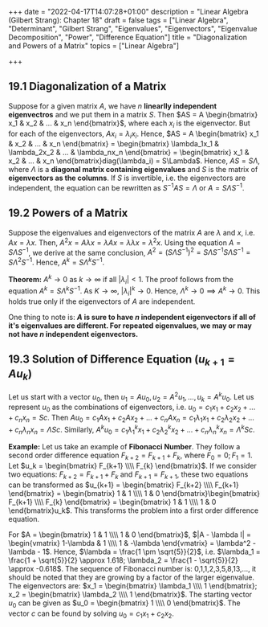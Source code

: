+++
date = "2022-04-17T14:07:28+01:00"
description = "Linear Algebra (Gilbert Strang): Chapter 18"
draft = false
tags = ["Linear Algebra", "Determinant", "Gilbert Strang", "Eigenvalues", "Eigenvectors", "Eigenvalue Decomposition", "Power", "Difference Equation"]
title = "Diagonalization and Powers of a Matrix"
topics = ["Linear Algebra"]

+++


## 19.1 Diagonalization of a Matrix

Suppose for a given matrix $A$, we have $n$ <b>linearlly independent eigenvectros</b> and we put them in a matrix $S$. Then $AS = A \begin{bmatrix}
x_1 & x_2 & ... & x_n
\end{bmatrix}$, where each $x_i$ is the eigenvector. But for each of the eigenvectors, $Ax_i = \lambda_ix_i$. Hence, $AS = A \begin{bmatrix}
x_1 & x_2 & ... & x_n
\end{bmatrix} = \begin{bmatrix}
\lambda_1x_1 & \lambda_2x_2 & ... & \lambda_nx_n
\end{bmatrix} = \begin{bmatrix}
x_1 & x_2 & ... & x_n
\end{bmatrix}diag(\lambda_i) = S\Lambda$. Hence, $AS = S\Lambda$, where $\Lambda$ is a <b>diagonal matrix containing eigenvalues</b> and $S$ is the matrix of <b>eigenvectors as the columns</b>. If $S$ is invertible, i.e. the eigenvectors are independent, the equation can be rewritten as $S^{-1}AS = \Lambda$ or $A = S \Lambda S^{-1}$. 

## 19.2 Powers of a Matrix

Suppose the eigenvalues and eigenvectors of the matrix $A$ are $\lambda$ and $x$, i.e. $Ax = \lambda x$. Then, $A^2x = A\lambda x = \lambda Ax = \lambda\lambda x = \lambda^2 x$. Using the equation $A = S\Lambda S^{-1}$, we derive at the same conclusion, $A^2 = (S\Lambda S^{-1})^2 = S\Lambda S^{-1}S\Lambda S^{-1} = S \Lambda^2 S^{-1}$. Hence, $A^k = S \Lambda^k S^{-1}$. 

<b>Theorem:</b> $A^k \to 0$ as $k \to \infty$ if all $|\lambda_i| < 1$. The proof follows from the equation $A^k = S \Lambda^k S^{-1}$. As $K \to \infty$, $|\lambda_i|^k \to 0$. Hence, $\Lambda^k \to 0 \implies A^k \to 0$. This holds true only if the eigenvectors of $A$ are independent.

One thing to note is: <b>$A$ is sure to have $n$ independent eigenvectors if all of it's eigenvalues are different. For repeated eigenvalues, we may or may not have $n$ independent eigenvectors.</b> 

## 19.3 Solution of Difference Equation ($u_{k+1} = Au_k$)

Let us start with a vector $u_0$, then $u_1 = Au_0, u_2 = A^2u_1, ... ,u_k = A^ku_0$. Let us represent $u_0$ as the combinations of eigenvectors, i.e. $u_0 = c_1x_1 + c_2x_2 + ... + c_nx_n = Sc$. Then $Au_0 = c_1Ax_1 + c_2Ax_2 + ... + c_nAx_n = c_1\lambda_1x_1 + c_2\lambda_2x_2 + ... + c_n\lambda_nx_n = \Lambda Sc$. Similarly, $A^ku_0 = c_1\lambda_1^kx_1 + c_2\lambda_2^kx_2 + ... + c_n\lambda_n^kx_n = \Lambda^kSc$.

<b>Example:</b> Let us take an example of <b>Fibonacci Number</b>. They follow a second order difference equation $F_{k+2} = F_{k+1} + F_{k}$, where $F_0=0;F_1=1$. Let $u_k = \begin{bmatrix}
F_{k+1} \\\\
F_{k}
\end{bmatrix}$. If we consider two equations: $F_{k+2} = F_{k+1} + F_{k}$ and $F_{k+1} = F_{k+1}$, these two equations can be transformed as $u_{k+1} = \begin{bmatrix}
F_{k+2} \\\\
F_{k+1}
\end{bmatrix} = \begin{bmatrix}
1 & 1 \\\\
1 & 0
\end{bmatrix}\begin{bmatrix}
F_{k+1} \\\\
F_{k}
\end{bmatrix} = \begin{bmatrix}
1 & 1 \\\\
1 & 0
\end{bmatrix}u_k$. This transforms the problem into a first order difference equation. 

For $A = \begin{bmatrix}
1 & 1 \\\\
1 & 0
\end{bmatrix}$, $|A - \lambda I| = \begin{vmatrix}
1-\lambda & 1 \\\\
1 & -\lambda
\end{vmatrix} = \lambda^2 - \lambda - 1$. Hence, $\lambda = \frac{1 \pm \sqrt{5}}{2}$, i.e. $\lambda_1 = \frac{1 + \sqrt{5}}{2} \approx 1.618; \lambda_2 = \frac{1 - \sqrt{5}}{2} \approx -0.618$. The sequence of Fibonacci number is: 0,1,1,2,3,5,8,13,..., it should be noted that they are growing by a factor of the larger eigenvalue. The eigenvectors are: $x_1 = \begin{bmatrix}
\lambda_1 \\\\
1
\end{bmatrix}; x_2 = \begin{bmatrix}
\lambda_2 \\\\
1
\end{bmatrix}$. The starting vector $u_0$ can be given as $u_0 = \begin{bmatrix}
1 \\\\
0
\end{bmatrix}$. The vector $c$ can be found by solving $u_0 = c_1x_1 + c_2x_2$.
